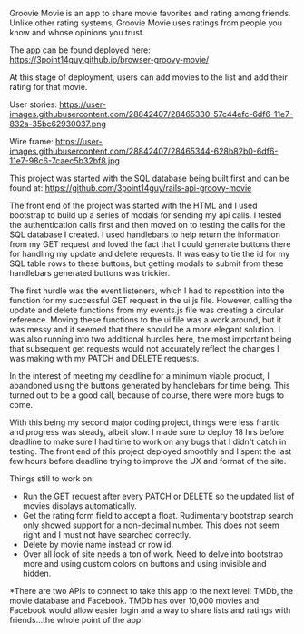Groovie Movie is an app to share movie favorites and rating among friends.  Unlike other rating systems, Groovie Movie uses ratings from people you know and whose opinions you trust.

The app can be found deployed here:
https://3point14guy.github.io/browser-groovy-movie/

At this stage of deployment, users can add movies to the list and add their rating for that movie.

User stories:
https://user-images.githubusercontent.com/28842407/28465330-57c44efc-6df6-11e7-832a-35bc62930037.png

Wire frame:
https://user-images.githubusercontent.com/28842407/28465344-628b82b0-6df6-11e7-98c6-7caec5b32bf8.jpg


This project was started with the SQL database being built first and can be found at:
https://github.com/3point14guy/rails-api-groovy-movie

The front end of the project was started with the HTML and I used bootstrap to build up a series of modals for sending my api calls.  I tested the authentication calls first and then moved on to testing the calls for the SQL database I created.  I used handlebars to help return the information from my GET request and loved the fact that I could generate buttons there for handling my update and delete requests.  It was easy to tie the id for my SQL table rows to these buttons, but getting modals to submit from these handlebars generated buttons was trickier.

The first hurdle was the event listeners, which I had to repostition into the function for my successful GET request in the ui.js file.  However, calling the update and delete functions from my events.js file was creating a circular reference.  Moving these functions to the ui file was a work around, but it was messy and it seemed that there should be a more elegant solution. I was also running into two additional hurdles here, the most important being that subsequent get requests would not accurately reflect the changes I was making with my PATCH and DELETE requests.

In the interest of meeting my deadline for a minimum viable product, I abandoned using the buttons generated by handlebars for time being.  This turned out to be a good call, because of course, there were more bugs to come.

With this being my second major coding project, things were less frantic and progress was steady, albeit slow.  I made sure to deploy 18 hrs before deadline to make sure I had time to work on any bugs that I didn't catch in testing.  The front end of this project deployed smoothly and I spent the last few hours before deadline trying to improve the UX and format of the site.

Things still to work on:

* Run the GET request after every PATCH or DELETE so the updated list of movies displays automatically.
* Get the rating form field to accept a float. Rudimentary bootstrap search only showed support for a non-decimal number.  This does not seem right and I must not have searched correctly.
* Delete by movie name instead or row id.
* Over all look of site needs a ton of work.  Need to delve into bootstrap more and using custom colors on buttons and using invisible and hidden.

*There are two APIs to connect to take this app to the next level: TMDb, the movie database and Facebook.  TMDb has over 10,000 movies and Facebook would allow easier login and a way to share lists and ratings with friends...the whole point of the app!
